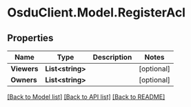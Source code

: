 # OsduClient.Model.RegisterAcl
## Properties

Name | Type | Description | Notes
------------ | ------------- | ------------- | -------------
**Viewers** | **List&lt;string&gt;** |  | [optional] 
**Owners** | **List&lt;string&gt;** |  | [optional] 

[[Back to Model list]](../README.md#documentation-for-models) [[Back to API list]](../README.md#documentation-for-api-endpoints) [[Back to README]](../README.md)


